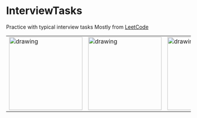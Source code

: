 # InterviewTasks
Practice with typical interview tasks
Mostly from [LeetCode](https://leetcode.com/IlyaMoskva/)
<table style="border: 0">
  <tr>
    <td style="border: 0">
      <img src="https://leetcode.com/static/images/badges/dcc-2023-5.png" alt="drawing" width="200"/>
    </td>
    <td style="border: 0">
      <img src="https://assets.leetcode.com/static_assets/marketing/lg50.png" alt="drawing" width="200"/>
    </td>
    <td style="border: 0">
      <img src="https://assets.leetcode.com/static_assets/marketing/lg100.png" alt="drawing" width="200"/>
    </td>
      <td style="border: 0">
      <img src="https://assets.leetcode.com/static_assets/others/LeetCode_75.png" alt="drawing" width="200"/>
    </td>
    </td>
      <td style="border: 0">
      <img src="https://assets.leetcode.com/static_assets/marketing/2024-50-lg.png" alt="drawing" width="200"/>
    </td>
    <td style="border: 0">
      <img src="https://leetcode.com/static/images/badges/dcc-2024-3.png" alt="drawing" width="200"/>
    </td>
  </tr>
</table>



